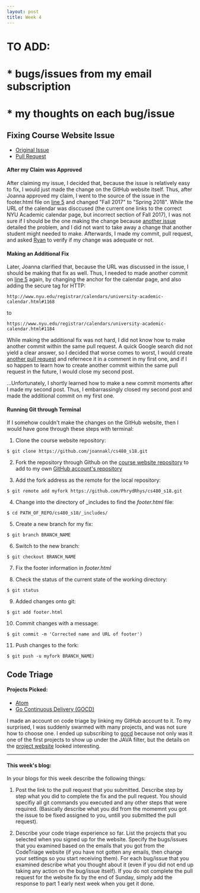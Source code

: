 ```yaml
---
layout: post
title: Week 4
---
```


# TO ADD:
# * bugs/issues from my email subscription
# * my thoughts on each bug/issue

## Fixing Course Website Issue
* [Original Issue](https://github.com/joannakl/cs480_s18/issues/5)
* [Pull Request](https://github.com/joannakl/cs480_s18/pull/53)
#### After my Claim was Approved
After claiming my issue, I decided that, because the issue is relatively easy to fix, I would just made the change on the GitHub website itself. Thus, after Joanna approved my claim, I went to the source of the issue in the footer.html file on [line 5](https://github.com/joannakl/cs480_s18/blob/gh-pages/_includes/footer.html#L5) and changed "Fall 2017" to "Spring 2018". While the URL of the calendar was disccused (the current one links to the correct NYU Academic calendar page, but incorrect section of Fall 2017), I was not sure if I should be the one making the change because [another issue](https://github.com/joannakl/cs480_s18/issues/23) detailed the problem, and I did not want to take away a change that another student might needed to make. Afterwards, I made my commit, pull request, and asked [Ryan](https://github.com/rchau0623) to verify if my change was adequate or not.

#### Making an Additional Fix
Later, Joanna clarified that, because the URL was discussed in the issue, I should be making that fix as well. Thus, I needed to made another commit on [line 5](https://github.com/joannakl/cs480_s18/blob/gh-pages/_includes/footer.html#L5) again, by changing the anchor for the calendar page, and also adding the secure tag for HTTP:
```
http://www.nyu.edu/registrar/calendars/university-academic-calendar.html#1168
```
to
```
https://www.nyu.edu/registrar/calendars/university-academic-calendar.html#1184
```
While making the additional fix was not hard, I did not know how to make another commit within the same pull request. A quick Google search did not yield a clear answer, so I decided that worse comes to worst, I would create [another pull request](https://github.com/joannakl/cs480_s18/pull/57) and refernece it in a comment in my first one, and if I so happen to learn how to create another commit within the same pull request in the future, I would close my second post.

...Unfortunately, I shortly learned how to make a new commit moments after I made my second post. Thus, I embarrassingly closed my second post and made the additional commit on my first one.
#### Running Git through Terminal
If I somehow couldn't make the changes on the GitHub website, then I would have gone through these steps with terminal:

1) Clone the course website repository:
```
$ git clone https://github.com/joannakl/cs480_s18.git
```

2) Fork the repository through Github on the [course website repository](https://github.com/joannakl/cs480_s18) to add to my own [GitHub account's repository](https://github.com/PhrydRhys/cs480_s18)

3) Add the fork address as the remote for the local repository:
```
$ git remote add myfork https://github.com/PhrydRhys/cs480_s18.git
```

4) Change into the directory of _includes to find the _footer.html_ file:
```
$ cd PATH_OF_REPO/cs480_s18/_includes/
```

5) Create a new branch for my fix:
```
$ git branch BRANCH_NAME
```
6) Switch to the new branch:
```
$ git checkout BRANCH_NAME
```
7) Fix the footer information in _footer.html_

8) Check the status of the current state of the working directory:
```
$ git status
```
9) Added changes onto git:
```
$ git add footer.html
```
10) Commit changes with a message:
```
$ git commit -m 'Corrected name and URL of footer')
```
11) Push changes to the fork:
```
$ git push -u myfork BRANCH_NAME)
```

## Code Triage

#### Projects Picked:
* [Atom](https://www.codetriage.com/atom/atom)
* [Go Continuous Delivery (GOCD)](https://www.codetriage.com/gocd/gocd)

I made an account on code triage by linking my GitHub account to it. To my surprised, I was suddenly swarmed with many projects, and was not sure how to choose one. I ended up subscribing to [gocd](https://github.com/gocd/gocdJAVA) because not only was it one of the first projects to show up under the JAVA filter, but the details on the [project website](https://www.gocd.org/) looked interesting.

-------------------
#### This week's blog:
In your blogs for this week describe the following things:
1) Post the link to the pull request that you submitted. Describe step by step what you did to complete the fix and the pull request. You should specifiy all git commands you executed and any other steps that were required. (Basically describe what you did from the momemnt you got the issue to be fixed assigned to you, untill you submitted the pull request). 

2) Describe your code triage experience so far. List the projects that you selected when you signed up for the website. Specify the bugs/issues that you examined based on the emails that you got from the CodeTriage website (if you have not gotten any emails, then change your settings so you start receiving them). For each bug/issue that you examined describe what you thought about it (even if you did not end up taking any action on the bug/issue itself).
If you do not complete the pull request for the website fix by the end of Sunday, simply add the response to part 1 early next week when you get it done.

